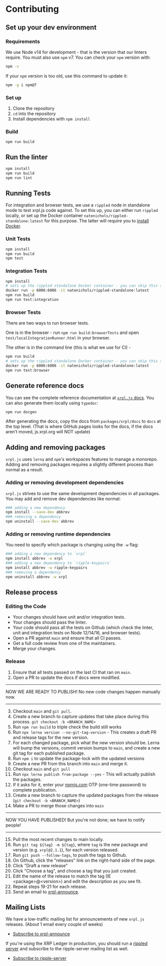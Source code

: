 # Contributing

## Set up your dev environment

### Requirements

We use Node v14 for development - that is the version that our linters require.
You must also use `npm` v7. You can check your `npm` version with:

```bash
npm -v
```

If your `npm` version is too old, use this command to update it:

```bash
npm -g i npm@7
```

### Set up

1. Clone the repository
2. `cd` into the repository
3. Install dependencies with `npm install`

### Build

```bash
npm run build
```

## Run the linter

```bash
npm install
npm run build
npm run lint
```

## Running Tests
For integration and browser tests, we use a `rippled` node in standalone mode to test xrpl.js code against. To set this up, you can either run `rippled` locally, or set up the Docker container `natenichols/rippled-standalone:latest` for this purpose. The latter will require you to [install Docker](https://docs.docker.com/get-docker/).

### Unit Tests

```bash
npm install
npm run build
npm test
```

### Integration Tests

```bash
npm install
# sets up the rippled standalone Docker container - you can skip this step if you already have it set up
docker run -p 6006:6006 -it natenichols/rippled-standalone:latest
npm run build
npm run test:integration
```

### Browser Tests

There are two ways to run browser tests.

One is in the browser - run `npm run build:browserTests` and open `test/localIntegrationRunner.html` in your browser.

The other is in the command line (this is what we use for CI) -

```bash
npm run build
# sets up the rippled standalone Docker container - you can skip this step if you already have it set up
docker run -p 6006:6006 -it natenichols/rippled-standalone:latest
npm run test:browser
```

## Generate reference docs

You can see the complete reference documentation at [`xrpl.js` docs](js.xrpl.org). You can also generate them locally using `typedoc`:

```bash
npm run docgen
```

After generating the docs, copy the docs from `packages/xrpl/docs` to `docs` at the top level.
(That is where GitHub pages looks for the docs, if the docs aren't moved, js.xrpl.org will NOT update)

## Adding and removing packages

`xrpl.js` uses `lerna` and `npm`'s workspaces features to manage a monorepo.
Adding and removing packages requires a slightly different process than normal
as a result.

### Adding or removing development dependencies

`xrpl.js` strives to use the same development dependencies in all packages.
You may add and remove dev dependencies like normal:

```bash
### adding a new dependency
npm install --save-dev abbrev
### removing a dependency
npm uninstall --save-dev abbrev
```

### Adding or removing runtime dependencies

You need to specify which package is changing using the `-w` flag:

```bash
### adding a new dependency to `xrpl`
npm install abbrev -w xrpl
### adding a new dependency to `ripple-keypairs`
npm install abbrev -w ripple-keypairs
### removing a dependency
npm uninstall abbrev -w xrpl
```

## Release process

### Editing the Code

* Your changes should have unit and/or integration tests.
* Your changes should pass the linter.
* Your code should pass all the tests on Github (which check the linter, unit and integration tests on Node 12/14/16, and browser tests).
* Open a PR against `main` and ensure that all CI passes.
* Get a full code review from one of the maintainers.
* Merge your changes.

### Release

1. Ensure that all tests passed on the last CI that ran on `main`.
2. Open a PR to update the docs if docs were modified.
___
NOW WE ARE READY TO PUBLISH! No new code changes happen manually now.
___
3. Checkout `main` and `git pull`.
4. Create a new branch to capture updates that take place during this process. `git checkout -b <BRANCH_NAME>`
5. Run `npm run build` to triple check the build still works
6. Run `npx lerna version --no-git-tag-version` - This creates a draft PR and release tags for the new version.
7. For each changed package, pick what the new version should be. Lerna will bump the versions, commit version bumps to `main`, and create a new git tag for each published package.
8. Run `npm i` to update the package-lock with the updated versions
9. Create a new PR from this branch into `main` and merge it.
10. Checkout `main` and `git pull`
11. Run `npx lerna publish from-package --yes` - This will actually publish the packages.
12. If it asks for it, enter your [npmjs.com](https://npmjs.com) OTP (one-time password) to complete publication.
13. Create a new branch to capture the updated packages from the release (`git checkout -b <BRANCH_NAME>`)
14. Make a PR to merge those changes into `main`

___
NOW YOU HAVE PUBLISHED! But you're not done; we have to notify people!
___
15. Pull the most recent changes to main locally.
16. Run `git tag ${tag} -m ${tag}`, where `tag` is the new package and version (e.g. `xrpl@2.1.1`), for each version released.
17. Run `git push --follow-tags`, to push the tags to Github.
18. On Github, click the "releases" link on the right-hand side of the page.
19. Click "Draft a new release"
20. Click "Choose a tag", and choose a tag that you just created.
21. Edit the name of the release to match the tag (IE \<package\>@\<version\>) and edit the description as you see fit.
22. Repeat steps 19-21 for each release.
23. Send an email to [xrpl-announce](https://groups.google.com/g/xrpl-announce).

## Mailing Lists
We have a low-traffic mailing list for announcements of new `xrpl.js` releases. (About 1 email every couple of weeks)

+ [Subscribe to xrpl-announce](https://groups.google.com/g/xrpl-announce)

If you're using the XRP Ledger in production, you should run a [rippled server](https://github.com/ripple/rippled) and subscribe to the ripple-server mailing list as well.

+ [Subscribe to ripple-server](https://groups.google.com/g/ripple-server)
